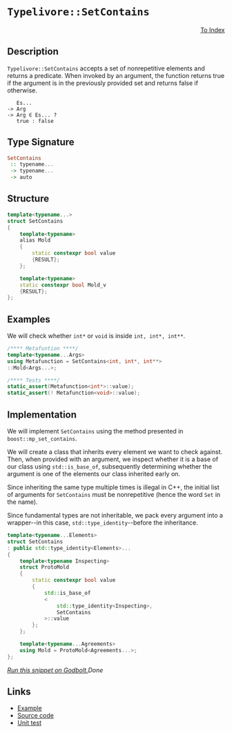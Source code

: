 <!-- Copyright 2024 Feng Mofan
SPDX-License-Identifier: Apache-2.0 -->

# `Typelivore::SetContains`

<p style='text-align: right;'><a href="../../../facilities/metafunctions.md#typelivore-set-contains">To Index</a></p>

## Description

`Typelivore::SetContains` accepts a set of nonrepetitive elements and returns a predicate.
When invoked by an argument, the function returns true if the argument is in the previously provided set and returns false if otherwise.

<pre><code>   Es...
-> Arg
-> Arg &in; Es... ?
   true : false</code></pre>

## Type Signature

```Haskell
SetContains
 :: typename...
 -> typename...
 -> auto
```

## Structure

```C++
template<typename...>
struct SetContains
{
    template<typename>
    alias Mold
    {
        static constexpr bool value
        {RESULT};
    };

    template<typename>
    static constexpr bool Mold_v
    {RESULT};
};
```

## Examples

We will check whether `int*` or `void`  is inside `int, int*, int**`.

```C++
/**** Metafuntion ****/
template<typename...Args>
using Metafunction = SetContains<int, int*, int**>
::Mold<Args...>;

/**** Tests ****/
static_assert(Metafunction<int*>::value);
static_assert(! Metafunction<void>::value);
```

## Implementation

We will implement `SetContains` using the method presented in `boost::mp_set_contains`.

We will create a class that inherits every element we want to check against.
Then, when provided with an argument, we inspect whether it is a base of our class using `std::is_base_of`, subsequently determining whether the argument is one of the elements our class inherited early on.

Since inheriting the same type multiple times is illegal in C++, the initial list of arguments for `SetContains` must be nonrepetitive (hence the word `Set` in the name).

Since fundamental types are not inheritable, we pack every argument into a wrapper--in this case, `std::type_identity`--before the inheritance.

```C++
template<typename...Elements>
struct SetContains
: public std::type_identity<Elements>...
{
    template<typename Inspecting>
    struct ProtoMold
    {   
        static constexpr bool value 
        {
            std::is_base_of
            <
                std::type_identity<Inspecting>,
                SetContains
            >::value
        };
    };

    template<typename...Agreements>
    using Mold = ProtoMold<Agreements...>;
};
```

[*Run this snippet on Godbolt.*](https://godbolt.org/#z:OYLghAFBqd5QCxAYwPYBMCmBRdBLAF1QCcAaPECAMzwBtMA7AQwFtMQByARg9KtQYEAysib0QXACx8BBAKoBnTAAUAHpwAMvAFYTStJg1DIApACYAQuYukl9ZATwDKjdAGFUtAK4sGISdKuADJ4DJgAcj4ARpjE/gDMpAAOqAqETgwe3r7%2B0ilpjgIhYZEsMXGSiXaYDhlCBEzEBFk%2BfgG2mPaFDPWNBMUR0bEJtg1NLTntCmP9oYNlw5UAlLaoXsTI7BwA9ABU%2BweHR8e72yYaAIJ7BwDUACKYSa6MyHiYCjeHZ5fXJ39H3wu5yBZnioWQ3iwNxM8TcBAAnk8APoEYhMQgKGHYYHA37/fH7QF4m4ASRYSXobEETG6nwORIJjNOOMuBEw5IMbJhcMRjFYmAAdELsJTGARMfFsZdpsQvA4bkJMM1ZOiGJjLiAbkkvFFaHhkDdpugQCAEci8FhBIR4dyReyxRLsEKBTiAOxWS43L03NkcmmYblmvlsUlqp61IxY4Hew2ouUEG7KYioIgAWU86Gj3pM7uznpj3umNP1NzQarZqiSxBuUVQnhuADcxF5MND8wXoe6sx2Y0aTXgFEiokwlEjUFRuz2vdzJ1PewRjabeUiLWLrdySWGao5I5LSLO517FcrqaF1RdD9PJSam94A%2B2Czm7jCPRfs67n/FX5PfRT/YHeWYNhnQuYBiEwe1BEdScvDSIwbnTWh0GheI7kTZM0wzblQPAyDxWdKMvzdT9vx%2BJkvlxQ4bmwVRWApVsKLI8jCRZK4qNTJUmCoLwrQEOkWNZdk/y5WEgyAwUhQuYhgGgy5YNCYAEM47iGFqPiYTQ48PFPNVuVCAhSBufTdkM4zdijDUQEQzNYSkmSCMlF9WOJAAVd5xX45lpQaRxkCREclCaCAOIaFS1IYPTBHM68QFvFslic7ziz8gLYgICAwDAJTQp48LuQbVALSxG9m0wBKvw4FZaE4ABWXg/A4LRSFQTg3GsaxDTWDZW3MeIeFIAhNEqlYAGsQBqyQBQ0AAOMwzAATnmrgapm6auFdV1pGqjhJF4FgJA0DRSAapqWo4XgFBAI7BsayrSDgWAYEQEA1gIbUDIoCA0HJOhYnCflOFUaaADYAFpgckG5gGQA0pAFMxeEwfAiGIC09H4QQRDEdgpBkQRFBUdRbtIXQuFIAB3NEkk4Hgqtq%2BqhuazgAHkvDetmbnHG4gbBiGoZhm44bMG4IA8H76GrXquCWXgbq0FYICQb6kl%2BshPuV1WQGAKQzD4Og2WIS6ICiRmolCRp4Rp3gzeYYh4WZqJtG3K3SG%2BqkCGZhhaEt4msCiLxgDcMRaEu7heCwFhDGAcRfbwcDagbd5GcwVQajZrZ%2Bv0zpGb1KI0TtjwsEZ1E8H2sPSET4hayUB5I6MPUjCGlYqAMGSADU3nJ5mnga/qMeEURxFx/uCbURnSf0KOUHayx9DwKJLsgFZUCSbpQ9Bo0NNMSxrDMU7K9RrBF4gFZqnClwGHcTxWj0YI5lKco9HydIBAmPwyef7oBgf4YybP7pejjGvjkP%2BnRtx1BmN/IYcQ/4zDfnoIsTQoELBgafLqmwJB0w4HVY6jMzrcxBuDSG0NYaTWFhAXAhASDQlBNLWWTcVgIEwEwLAcQT6kDGpUAU814ibQ0JIMwkhgaHRqsDea%2BhOC7VIPtPqApgZcGBtNeaa1gYTWWjw4GuDiZnQuldAaTd7pPUVi9Nm71yCUA1hLf6bBOCNBYA2V0oMmClgMPBLg80BRcCmojZGJA0Zk37ljIe0gR5KDHsTXQutKZMGpmHLBOCTq8DOqzdmCYuY8yIS4qOgsPFeI0CLMWKsJY0PiGYGW%2BjboKyVqgcWsRzFfRqUU4YEIo7uK4EdGgtADZGxNsTG2FsXb9Ltg7J2DgXZuzFJ7b2jM/YByDrQEOLsI5Rxjk1fA8dHCJ1Dk1FOac2QuyzttJqud87wkLlsJqJcy79UrtXTAtcVkKQMS3Jg7dO7d0YC7QJg8cYhNkKPImTVImT0btvKws9c7H2XqvDI69N6oTBbvfesRD5JyXh0LoGQL5X2yO/Ugd8SjQKfqkF%2BmRgF4s/hkZBj9QGYoEIA5UuKEFgPCgy6lv9Rh9HgbAvo7LUGrHWBg6WEjsEM20ZwAhvNIYtLcbkqaItKEoxKXQip8tGHMNYZQLBUiZEeP4a6Gq80NrxAEUIyQZNElM3OrYPRcs7oPWeq9Mx6tGmq2sVsOxfMWAKAbAaBs7iBScncj4qhh90ayCCb8vG8gwmAp0CARI0TYm0xFQkvBLNTEc3SV6n1fqA1BumAU11xTerxHKXaqpKBi11JdbUuIvqkhJCRP6%2BaSIC0ECRKoCGesumxB6abc2dtBmDvto7Z25cJmCCmT7NZmB/aB2DqHfqyz64XPDnHcBWzk6p2QOnA5ghs7ExORbc5xdUbXN4Lc1I9z2SPMbpUvgrcFAd0wF3HuXyI0/IkH8/Gsbx4JpBcYGeNhIXwGhWvTg2w%2ByIssHvJJB9VxQoxeA5wEBXDcvxZfPlxKCgZAw5Soo98iW0pQz0OB5LmV0rI7yojKCEHkaZTypBtGaVoMFTjeJYrToSq7ZDb1vrGz5v9IWihvjJa0PLQw0gTCWHDHYdtHVIAFoCniPEGqK1zWHVU66RRWjuPWsutdKTnCarcPWq6Q601JBLS4LNMwmjtrxC40kzg9DKlYIRnplz1qK0rErmkZwkggA%3D)$Done$

## Links

- [Example](../../../code/facilities/metafunctions/typelivore/set_contains/implementation.hpp)
- [Source code](../../../../conceptrodon/typelivore/set_contains.hpp)
- [Unit test](../../../../tests/unit/metafunctions/typelivore/set_contains.test.hpp)
